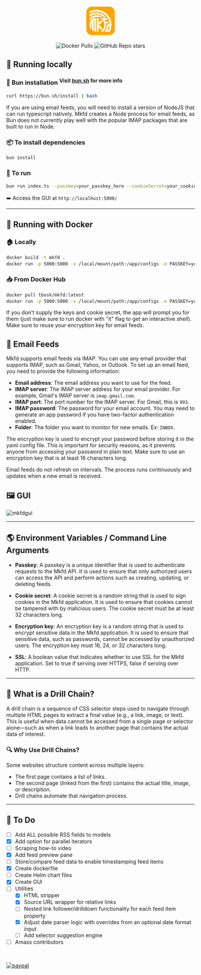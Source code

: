 <p align="center">
  <img src="https://github.com/TBosak/mkfd/blob/main/public/logo.png?raw=true"
       alt="mkfd"
       height="15%"
       width="15%"/><br><br>
  <img alt="Docker Pulls" src="https://img.shields.io/docker/pulls/tbosk/mkfd">
  <img alt="GitHub Repo stars" src="https://img.shields.io/github/stars/tbosak/mkfd">
</p>

## 🏃 Running locally

### 🍞 Bun installation <sup>Visit [bun.sh](https://bun.sh/) for more info</sup>

```bash
curl https://bun.sh/install | bash
```

If you are using email feeds, you will need to install a version of NodeJS that can run typescript natively. Mkfd creates a Node process for email feeds, as Bun does not currently play well with the popular IMAP packages that are built to run in Node.

### 📦 To install dependencies

```bash
bun install
```

### 🚀 To run

```bash
bun run index.ts --passkey=your_passkey_here --cookieSecret=your_cookie_secret_here --encryptionKey=your_encryption_key_here --ssl=true/false
```

➡️ Access the GUI at `http://localhost:5000/`

---

## 🐳 Running with Docker

### 🏠 Locally

```bash
docker build -t mkfd .
docker run -p 5000:5000 -v /local/mount/path:/app/configs -e PASSKEY=your_passkey -e COOKIE_SECRET=your_cookie_secret -e ENCRYPTION_KEY=your_encryption_key -e SSL=true/false mkfd
```

### 📥 From Docker Hub

```bash
docker pull tbosk/mkfd:latest
docker run -p 5000:5000 -v /local/mount/path:/app/configs -e PASSKEY=your_passkey -e COOKIE_SECRET=your_cookie_secret -e ENCRYPTION_KEY=your_encryption_key -e SSL=true/false tbosk/mkfd:latest
```

If you don't supply the keys and cookie secret, the app will prompt you for them (just make sure to run docker with "it" flag to get an interactive shell). Make sure to reuse your encryption key for email feeds.

## 📧 Email Feeds

Mkfd supports email feeds via IMAP. You can use any email provider that supports IMAP, such as Gmail, Yahoo, or Outlook. To set up an email feed, you need to provide the following information:

- **Email address**: The email address you want to use for the feed.
- **IMAP server**: The IMAP server address for your email provider. For example, Gmail's IMAP server is `imap.gmail.com`.
- **IMAP port**: The port number for the IMAP server. For Gmail, this is `993`.
- **IMAP password**: The password for your email account. You may need to generate an app password if you have two-factor authentication enabled.
- **Folder**: The folder you want to monitor for new emails. Ex: `INBOX`.

The encryption key is used to encrypt your password before storing it in the yaml config file. This is important for security reasons, as it prevents anyone from accessing your password in plain text. Make sure to use an encryption key that is at least 16 characters long.

Email feeds do not refresh on intervals. The process runs continuously and updates when a new email is received.

## 🖼️ GUI

![mkfdgui](https://github.com/user-attachments/assets/620d4f1f-15a6-4120-8265-6ba07aa4aa27)

---

## 🌎 Environment Variables / Command Line Arguments

- **Passkey**: A passkey is a unique identifier that is used to authenticate requests to the Mkfd API. It is used to ensure that only authorized users can access the API and perform actions such as creating, updating, or deleting feeds.

- **Cookie secret**: A cookie secret is a random string that is used to sign cookies in the Mkfd application. It is used to ensure that cookies cannot be tampered with by malicious users. The cookie secret must be at least 32 characters long.

- **Encryption key**: An encryption key is a random string that is used to encrypt sensitive data in the Mkfd application. It is used to ensure that sensitive data, such as passwords, cannot be accessed by unauthorized users. The encryption key must 16, 24, or 32 characters long.

- **SSL**: A boolean value that indicates whether to use SSL for the Mkfd application. Set to true if serving over HTTPS, false if serving over HTTP.

---

## 🔗 What is a Drill Chain?

A drill chain is a sequence of CSS selector steps used to navigate through multiple HTML pages to extract a final value (e.g., a link, image, or text). This is useful when data cannot be accessed from a single page or selector alone—such as when a link leads to another page that contains the actual data of interest.

### 🔍 Why Use Drill Chains?

Some websites structure content across multiple layers:
 - The first page contains a list of links.
 - The second page (linked from the first) contains the actual title, image, or description.
 - Drill chains automate that navigation process.

---

## 🔧 To Do

- [ ] Add ALL possible RSS fields to models
- [x] Add option for parallel iterators
- [ ] Scraping how-to video
- [x] Add feed preview pane
- [ ] Store/compare feed data to enable timestamping feed items
- [x] Create dockerfile
- [ ] Create Helm chart files
- [x] Create GUI
- [ ] Utilities
  - [x] HTML stripper
  - [x] Source URL wrapper for relative links
  - [ ] Nested link follower/drilldown functionality for each feed item property
  - [x] Adjust date parser logic with overrides from an optional date format input
  - [ ] Add selector suggestion engine
- [ ] Amass contributors

<br>

[![paypal](https://www.paypalobjects.com/en_US/i/btn/btn_donateCC_LG.gif)](https://www.paypal.com/cgi-bin/webscr?cmd=_s-xclick&hosted_button_id=V5LC4XTQDDE82&source=url)
